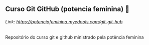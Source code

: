 ## Curso Git GitHub (potencia feminina) :butterfly:

###### Link: https://potenciafeminina.myedools.com/git-git-hub

Repositório do curso git e github ministrado pela potência feminina
